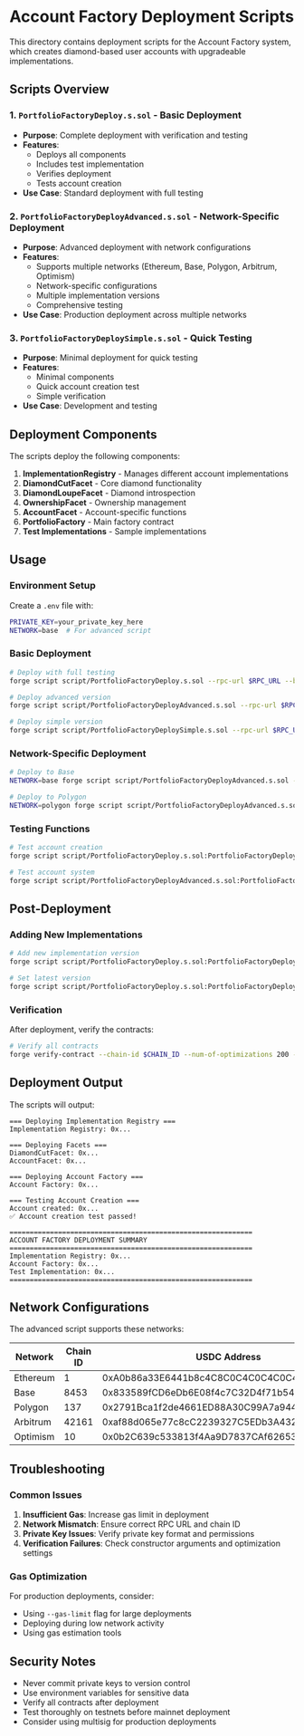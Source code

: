 # Account Factory Deployment Scripts

This directory contains deployment scripts for the Account Factory system, which creates diamond-based user accounts with upgradeable implementations.

## Scripts Overview

### 1. `PortfolioFactoryDeploy.s.sol` - Basic Deployment
- **Purpose**: Complete deployment with verification and testing
- **Features**: 
  - Deploys all components
  - Includes test implementation
  - Verifies deployment
  - Tests account creation
- **Use Case**: Standard deployment with full testing

### 2. `PortfolioFactoryDeployAdvanced.s.sol` - Network-Specific Deployment
- **Purpose**: Advanced deployment with network configurations
- **Features**:
  - Supports multiple networks (Ethereum, Base, Polygon, Arbitrum, Optimism)
  - Network-specific configurations
  - Multiple implementation versions
  - Comprehensive testing
- **Use Case**: Production deployment across multiple networks

### 3. `PortfolioFactoryDeploySimple.s.sol` - Quick Testing
- **Purpose**: Minimal deployment for quick testing
- **Features**:
  - Minimal components
  - Quick account creation test
  - Simple verification
- **Use Case**: Development and testing

## Deployment Components

The scripts deploy the following components:

1. **ImplementationRegistry** - Manages different account implementations
2. **DiamondCutFacet** - Core diamond functionality
3. **DiamondLoupeFacet** - Diamond introspection
4. **OwnershipFacet** - Ownership management
5. **AccountFacet** - Account-specific functions
6. **PortfolioFactory** - Main factory contract
7. **Test Implementations** - Sample implementations

## Usage

### Environment Setup

Create a `.env` file with:
```bash
PRIVATE_KEY=your_private_key_here
NETWORK=base  # For advanced script
```

### Basic Deployment

```bash
# Deploy with full testing
forge script script/PortfolioFactoryDeploy.s.sol --rpc-url $RPC_URL --broadcast --verify

# Deploy advanced version
forge script script/PortfolioFactoryDeployAdvanced.s.sol --rpc-url $RPC_URL --broadcast --verify

# Deploy simple version
forge script script/PortfolioFactoryDeploySimple.s.sol --rpc-url $RPC_URL --broadcast
```

### Network-Specific Deployment

```bash
# Deploy to Base
NETWORK=base forge script script/PortfolioFactoryDeployAdvanced.s.sol --rpc-url $BASE_RPC_URL --broadcast --verify

# Deploy to Polygon
NETWORK=polygon forge script script/PortfolioFactoryDeployAdvanced.s.sol --rpc-url $POLYGON_RPC_URL --broadcast --verify
```

### Testing Functions

```bash
# Test account creation
forge script script/PortfolioFactoryDeploy.s.sol:PortfolioFactoryDeploy --sig "testAccountCreation()" --rpc-url $RPC_URL

# Test account system
forge script script/PortfolioFactoryDeployAdvanced.s.sol:PortfolioFactoryDeployAdvanced --sig "testAccountSystem()" --rpc-url $RPC_URL
```

## Post-Deployment

### Adding New Implementations

```bash
# Add new implementation version
forge script script/PortfolioFactoryDeploy.s.sol:PortfolioFactoryDeploy --sig "addImplementationVersion(uint256,address,string)" 3 0x... "New Implementation v3.0" --rpc-url $RPC_URL

# Set latest version
forge script script/PortfolioFactoryDeploy.s.sol:PortfolioFactoryDeploy --sig "setLatestVersion(uint256)" 3 --rpc-url $RPC_URL
```

### Verification

After deployment, verify the contracts:

```bash
# Verify all contracts
forge verify-contract --chain-id $CHAIN_ID --num-of-optimizations 200 --watch --constructor-args $(cast abi-encode "constructor(address,address,address)" $REGISTRY $DIAMOND_CUT $ACCOUNT_FACET) $FACTORY_ADDRESS src/accounts/PortfolioFactory.sol:PortfolioFactory
```

## Deployment Output

The scripts will output:

```
=== Deploying Implementation Registry ===
Implementation Registry: 0x...

=== Deploying Facets ===
DiamondCutFacet: 0x...
AccountFacet: 0x...

=== Deploying Account Factory ===
Account Factory: 0x...

=== Testing Account Creation ===
Account created: 0x...
✅ Account creation test passed!

============================================================
ACCOUNT FACTORY DEPLOYMENT SUMMARY
============================================================
Implementation Registry: 0x...
Account Factory: 0x...
Test Implementation: 0x...
============================================================
```

## Network Configurations

The advanced script supports these networks:

| Network | Chain ID | USDC Address | Deterministic Deployer |
|---------|----------|--------------|----------------------|
| Ethereum | 1 | 0xA0b86a33E6441b8c4C8C0C4C0C4C0C4C0C4C0C4C | ✅ |
| Base | 8453 | 0x833589fCD6eDb6E08f4c7C32D4f71b54bdA02913 | ✅ |
| Polygon | 137 | 0x2791Bca1f2de4661ED88A30C99A7a9449Aa84174 | ✅ |
| Arbitrum | 42161 | 0xaf88d065e77c8cC2239327C5EDb3A432268e5831 | ✅ |
| Optimism | 10 | 0x0b2C639c533813f4Aa9D7837CAf62653d097Ff85 | ✅ |

## Troubleshooting

### Common Issues

1. **Insufficient Gas**: Increase gas limit in deployment
2. **Network Mismatch**: Ensure correct RPC URL and chain ID
3. **Private Key Issues**: Verify private key format and permissions
4. **Verification Failures**: Check constructor arguments and optimization settings

### Gas Optimization

For production deployments, consider:
- Using `--gas-limit` flag for large deployments
- Deploying during low network activity
- Using gas estimation tools

## Security Notes

- Never commit private keys to version control
- Use environment variables for sensitive data
- Verify all contracts after deployment
- Test thoroughly on testnets before mainnet deployment
- Consider using multisig for production deployments

